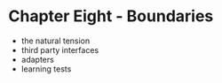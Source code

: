 <!-- bg=white fg=black -->
# Chapter Eight - Boundaries

- the natural tension
- third party interfaces
- adapters
- learning tests
